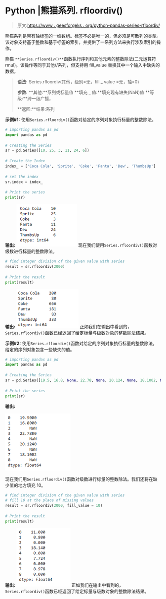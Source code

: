 # Python |熊猫系列. rfloordiv()

> 原文:[https://www . geesforgeks . org/python-pandas-series-rfloordiv/](https://www.geeksforgeeks.org/python-pandas-series-rfloordiv/)

熊猫系列是带有轴标签的一维数组。标签不必是唯一的，但必须是可散列的类型。该对象支持基于整数和基于标签的索引，并提供了一系列方法来执行涉及索引的操作。

熊猫 `**Series.rfloordiv()**`函数执行序列和其他元素的整数除法(二元运算符 rmul)。该操作等同于其他//系列，但支持用 fill_value 替换其中一个输入中缺失的数据。

> **语法:** Series.rfloordiv(其他，级别=无，fill _ value =无，轴=0)
> 
> **参数:**
> **其他:**系列或标量值
> **填充 _ 值:**填充现有缺失(NaN)值
> **等级:**跨一级广播，
> 
> **返回:**结果:系列

**示例#1:** 使用`Series.rfloordiv()`函数对给定的序列对象执行标量的整数除法。

```py
# importing pandas as pd
import pandas as pd

# Creating the Series
sr = pd.Series([10, 25, 3, 11, 24, 6])

# Create the Index
index_ = ['Coca Cola', 'Sprite', 'Coke', 'Fanta', 'Dew', 'ThumbsUp']

# set the index
sr.index = index_

# Print the series
print(sr)
```

**输出:**
![](img/dab04769c1239f7411b50876f1fa5e58.png)
现在我们使用`Series.rfloordiv()`函数对级数进行标量的整数除法。

```py
# find integer division of the given value with series
result = sr.rfloordiv(2000)

# Print the result
print(result)
```

**输出:**
![](img/f343da2a4eb6433418b46e193cf42235.png)
正如我们在输出中看到的，`Series.rfloordiv()`函数已经返回了给定标量与级数对象的整数除法结果。

**示例#2:** 使用`Series.rfloordiv()`函数对给定的序列对象执行标量的整数除法。给定的序列对象包含一些缺失的值。

```py
# importing pandas as pd
import pandas as pd

# Creating the Series
sr = pd.Series([19.5, 16.8, None, 22.78, None, 20.124, None, 18.1002, None])

# Print the series
print(sr)
```

**输出:**

![](img/c138b3dfc592caf9841b8cf3acb6efb0.png)

现在我们用`Series.rfloordiv()`函数对级数进行标量的整数除法。我们还将在缺少值的地方填充 10。

```py
# find integer division of the given value with series
# fill 10 at the place of missing values
result = sr.rfloordiv(2000, fill_value = 10)

# Print the result
print(result)
```

**输出:**
![](img/1f6eafe1f59437b35f0089eb6ac7f4de.png)
正如我们在输出中看到的，`Series.rfloordiv()`函数已经返回了给定标量与级数对象的整数除法结果。